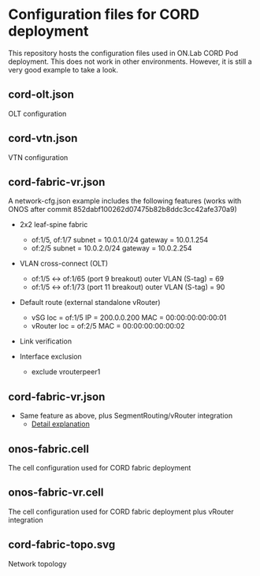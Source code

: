 # Configuration files for CORD deployment

This repository hosts the configuration files used in ON.Lab CORD Pod deployment.
This does not work in other environments.
However, it is still a very good example to take a look.

## cord-olt.json

OLT configuration

## cord-vtn.json

VTN configuration

## cord-fabric-vr.json

A network-cfg.json example includes the following features
(works with ONOS after commit 852dabf100262d07475b82b8ddc3cc42afe370a9)

* 2x2 leaf-spine fabric
    - of:1/5, of:1/7
        subnet = 10.0.1.0/24
        gateway = 10.0.1.254
    - of:2/5
        subnet = 10.0.2.0/24
        gateway = 10.0.2.254

* VLAN cross-connect (OLT)
    - of:1/5 <-> of:1/65 (port 9 breakout)
        outer VLAN (S-tag) = 69
    - of:1/5 <-> of:1/73 (port 11 breakout)
        outer VLAN (S-tag) = 90

* Default route (external standalone vRouter)
    - vSG
        loc = of:1/5
        IP  = 200.0.0.200
        MAC = 00:00:00:00:00:01
    - vRouter
        loc = of:2/5
        MAC = 00:00:00:00:00:02

* Link verification

* Interface exclusion
    - exclude vrouterpeer1

## cord-fabric-vr.json

* Same feature as above, plus SegmentRouting/vRouter integration
    - [Detail explanation](https://rawgit.com/opennetworkinglab/cord-config/master/cord-fabric-vr.html)

## onos-fabric.cell

The cell configuration used for CORD fabric deployment

## onos-fabric-vr.cell

The cell configuration used for CORD fabric deployment plus vRouter integration

## cord-fabric-topo.svg

Network topology
